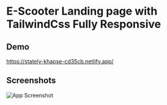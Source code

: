 
# E-Scooter Landing page with TailwindCss Fully Responsive





## Demo

https://stately-khapse-cd35cb.netlify.app/



## Screenshots

![App Screenshot](https://res.cloudinary.com/djyds30xg/image/upload/v1689602753/Screenshot_2023-07-17_at_20-04-09_E-Scooter_By_Greatkhanjoy_ipyfgt.png)

